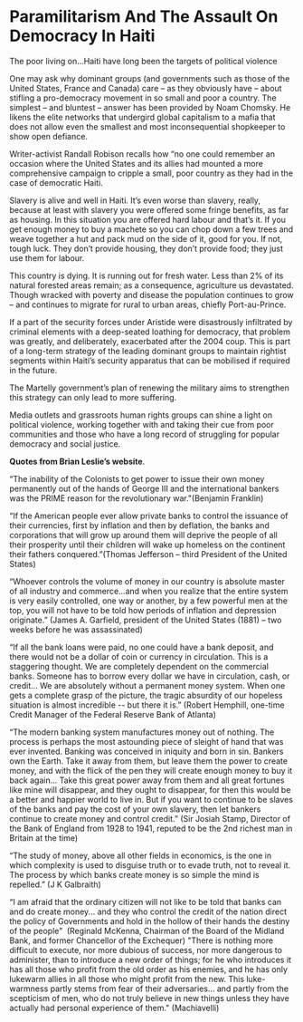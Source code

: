 Paramilitarism And The Assault On Democracy In Haiti
====================================================
The poor living on…Haiti have long been the targets of political violence


One may ask why dominant groups (and governments such as those of the United States, France and Canada) care – as
 they obviously have – about stifling a pro-democracy movement in so small and poor a country. The simplest – and
 bluntest – answer has been provided by Noam Chomsky. He likens the elite networks that undergird global
 capitalism
 to a mafia that does not allow even the smallest and most inconsequential shopkeeper to show open defiance.


Writer-activist Randall Robison recalls how “no one could remember an occasion where the United States and its
 allies had mounted a more comprehensive campaign to cripple a small, poor country as they had in the case of
 democratic Haiti.


Slavery is alive and well in Haiti. It’s even worse than slavery, really, because at least with slavery you were
 offered some fringe benefits, as far as housing. In this situation you are offered hard labour and that’s it. If
 you get enough money to buy a machete so you can chop down a few trees and weave together a hut and pack mud on
 the side of it, good for you. If not, tough luck. They don’t provide housing, they don’t provide food; they just
 use them for labour.


This country is dying. It is running out for fresh water. Less than 2% of its natural forested areas remain; as a
 consequence, agriculture us devastated. Though wracked with poverty and disease the population continues to grow
 – and continues to migrate for rural to urban areas, chiefly Port-au-Prince.


If a part of the security forces under Aristide were disastrously infiltrated by criminal elements with a
 deep-seated loathing for democracy, that problem was greatly, and deliberately, exacerbated after the 2004 coup.
 This is part of a long-term strategy of the leading dominant groups to maintain rightist segments within Haiti’s
 security apparatus that can be mobilised if required in the future.


The Martelly government’s plan of renewing the military aims to strengthen this strategy can only lead to more
 suffering.


Media outlets and grassroots human rights groups can shine a light on political violence, working together with
 and taking their cue from poor communities and those who have a long record of struggling for popular democracy
 and social justice.


**Quotes from Brian Leslie’s website**.


“The inability of the Colonists to get power to issue their own money permanently out of the hands of George III
 and the international bankers was the PRIME reason for the revolutionary war."(Benjamin Franklin)


“If the American people ever allow private banks to control the issuance of their currencies, first by inflation
 and then by deflation, the banks and corporations that will grow up around them will deprive the people of all
 their prosperity until their children will wake up homeless on the continent their fathers conquered.”(Thomas
 Jefferson – third President of the United States)


“Whoever controls the volume of money in our country is absolute master of all industry and commerce...and when
 you realize that the entire system is very easily controlled, one way or another, by a few powerful men at the
 top, you will not have to be told how periods of inflation and depression originate.” (James A. Garfield,
 president of the United States (1881) – two weeks before he was assassinated)


 “If all the bank loans were paid, no one could have a bank deposit, and there would not be a dollar of coin or
 currency in circulation. This is a staggering thought. We are completely dependent on the commercial banks.
 Someone has to borrow every dollar we have in circulation, cash, or credit… We are absolutely without a
 permanent money system. When one gets a complete grasp of the picture, the tragic absurdity of our hopeless
 situation is almost incredible -- but there it is.” (Robert Hemphill, one-time Credit Manager of the Federal
 Reserve Bank of Atlanta)


“The modern banking system manufactures money out of nothing. The process is perhaps the most astounding piece of
 sleight of hand that was ever invented. Banking was conceived in iniquity and born in sin. Bankers own the
 Earth. Take it away from them, but leave them the power to create money, and with the flick of the pen they will
 create enough money to buy it back again... Take this great power away from them and all great fortunes like
 mine will disappear, and they ought to disappear, for then this would be a better and happier world to live in.
 But if you want to continue to be slaves of the banks and pay the cost of your own slavery, then let bankers
 continue to create money and control credit.” (Sir Josiah Stamp, Director of the Bank of England from 1928 to
 1941, reputed to be the 2nd richest man in Britain at the time)


“The study of money, above all other fields in economics, is the one in which complexity is used to disguise
 truth or to evade truth, not to reveal it. The process by which banks create money is so simple the mind is
 repelled.” (J K Galbraith)


“I am afraid that the ordinary citizen will not like to be told that banks can and do create money... and they
 who control the credit of the nation direct the policy of Governments and hold in the hollow of their hands the
 destiny of the people”  (Reginald McKenna, Chairman of the Board of the Midland Bank, and former Chancellor of
 the Exchequer) "There is nothing more difficult to execute, nor more dubious of success, nor more dangerous to
 administer, than to introduce a new order of things; for he who introduces it has all those who profit from the
 old order as his enemies, and he has only lukewarm allies in all those who might profit from the new. This
 luke-warmness partly stems from fear of their adversaries... and partly from the scepticism of men, who do not
 truly believe in new things unless they have actually had personal experience of them." (Machiavelli)

